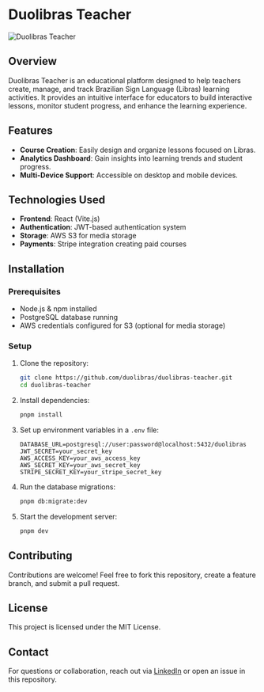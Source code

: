 # Duolibras Teacher

![Duolibras Teacher](https://github.com/user-attachments/assets/d0217fab-02df-4283-9195-ca1d7fda0de1)


## Overview
Duolibras Teacher is an educational platform designed to help teachers create, manage, and track Brazilian Sign Language (Libras) learning activities. It provides an intuitive interface for educators to build interactive lessons, monitor student progress, and enhance the learning experience.

## Features
- **Course Creation**: Easily design and organize lessons focused on Libras.
- **Analytics Dashboard**: Gain insights into learning trends and student progress.
- **Multi-Device Support**: Accessible on desktop and mobile devices.

## Technologies Used
- **Frontend**: React (Vite.js)
- **Authentication**: JWT-based authentication system
- **Storage**: AWS S3 for media storage
- **Payments**: Stripe integration creating paid courses

## Installation
### Prerequisites
- Node.js & npm installed
- PostgreSQL database running
- AWS credentials configured for S3 (optional for media storage)

### Setup
1. Clone the repository:
   ```sh
   git clone https://github.com/duolibras/duolibras-teacher.git
   cd duolibras-teacher
   ```

2. Install dependencies:
   ```sh
   pnpm install
   ```

3. Set up environment variables in a `.env` file:
   ```env
   DATABASE_URL=postgresql://user:password@localhost:5432/duolibras
   JWT_SECRET=your_secret_key
   AWS_ACCESS_KEY=your_aws_access_key
   AWS_SECRET_KEY=your_aws_secret_key
   STRIPE_SECRET_KEY=your_stripe_secret_key
   ```

4. Run the database migrations:
   ```sh
   pnpm db:migrate:dev
   ```

5. Start the development server:
   ```sh
   pnpm dev
   ```

## Contributing
Contributions are welcome! Feel free to fork this repository, create a feature branch, and submit a pull request.

## License
This project is licensed under the MIT License.

## Contact
For questions or collaboration, reach out via [LinkedIn](https://linkedin.com/in/amauri-lima) or open an issue in this repository.

